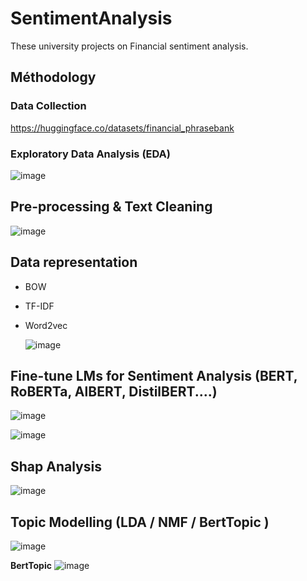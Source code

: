 # SentimentAnalysis

These university projects on Financial sentiment analysis.

## Méthodology

###  Data Collection
https://huggingface.co/datasets/financial_phrasebank

### Exploratory Data Analysis (EDA)
![image](https://github.com/abdellah-idris/SentimentAnalysis/assets/50142372/e8d6606b-2d07-4254-bdeb-3c3e7a1f5286)


## Pre-processing & Text Cleaning
![image](https://github.com/abdellah-idris/SentimentAnalysis/assets/50142372/7b94743a-6919-483e-82d6-41d5530501a7)



## Data representation
- BOW
- TF-IDF
- Word2vec

  ![image](https://github.com/abdellah-idris/SentimentAnalysis/assets/50142372/07aa8e53-8875-4643-a1e8-cf1b7f29c863)

## Fine-tune LMs for Sentiment Analysis (BERT, RoBERTa, AlBERT, DistilBERT....)

![image](https://github.com/abdellah-idris/SentimentAnalysis/assets/50142372/df9bab10-8647-4270-9173-576ff5d3e6ca)


![image](https://github.com/abdellah-idris/SentimentAnalysis/assets/50142372/bdba5142-a53e-42a7-9571-c6c402f47fa6)

## Shap Analysis
![image](https://github.com/abdellah-idris/SentimentAnalysis/assets/50142372/59a79f78-b5d3-4b5f-b890-13e143b925d3)


## Topic Modelling (LDA / NMF / BertTopic )

![image](https://github.com/abdellah-idris/SentimentAnalysis/assets/50142372/8249215a-5b05-49c8-a4a7-2b7f8e4eb162)


**BertTopic**
![image](https://github.com/abdellah-idris/SentimentAnalysis/assets/50142372/36a0f61b-9ec4-4715-9269-d068936b71c1)







